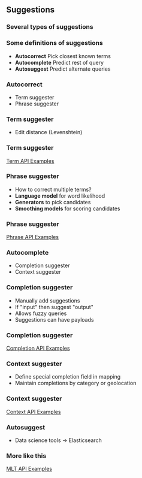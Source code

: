 ## Suggestions


### Several types of suggestions


### Some definitions of suggestions

* **Autocorrect** Pick closest known terms
* **Autocomplete** Predict rest of query
* **Autosuggest** Predict alternate queries


### Autocorrect

* Term suggester
* Phrase suggester


### Term suggester

* Edit distance (Levenshtein)


### Term suggester
[Term API Examples](http://estalk.spantree.local:9200/_plugin/marvel/sense/#10-suggesters,S10.1)


### Phrase suggester

* How to correct multiple terms?
* **Language model** for word likelihood 
* **Generators** to pick candidates
* **Smoothing models** for scoring candidates


### Phrase suggester
[Phrase API Examples](http://estalk.spantree.local:9200/_plugin/marvel/sense/#10-suggesters,S10.2)


### Autocomplete

* Completion suggester
* Context suggester


### Completion suggester

* Manually add suggestions
* If "input" then suggest "output"
* Allows fuzzy queries
* Suggestions can have payloads


### Completion suggester
[Completion API Examples](http://estalk.spantree.local:9200/_plugin/marvel/sense/#10-suggesters,S10.3)


### Context suggester

* Define special completion field in mapping
* Maintain completions by category or geolocation


### Context suggester
[Context API Examples](http://estalk.spantree.local:9200/_plugin/marvel/sense/#10-suggesters,S10.9)


### Autosuggest

* Data science tools -> Elasticsearch


### More like this
[MLT API Examples](http://estalk.spantree.local:9200/_plugin/marvel/sense/#09-more-like-this)

